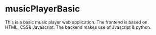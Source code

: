 # musicPlayerBasic

This is a basic music player web application. The frontend is based on HTML, CSS& Javascript. The backend makes use of Jvascript & python.
